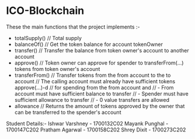 # ICO-Blockchain

These the main functions that the project implements :-

- totalSupply()          // Total supply
- balanceOf()            // Get the token balance for account tokenOwner
- transfer()             // Transfer the balance from token owner's account to another account
- approve()              // Token owner can approve for spender to transferFrom(...) tokens from token owner's account
- transferFrom()         // Transfer tokens from the from account to the to account 
                         // The calling account must already have sufficient tokens approve(...)-d
                         // for spending from the from account and
                         // - From account must have sufficient balance to transfer
                         // - Spender must have sufficient allowance to transfer
                         // - 0 value transfers are allowed
 - allowance             // Returns the amount of tokens approved by the owner that can be transferred to the spender's account
                         
                         
Student  Details:-
Ishwar Varshney - 1700132C02
Mayank Punghal - 1700147C202
Pratham Agarwal - 1700158C202
Shrey Dixit - 1700273C202
